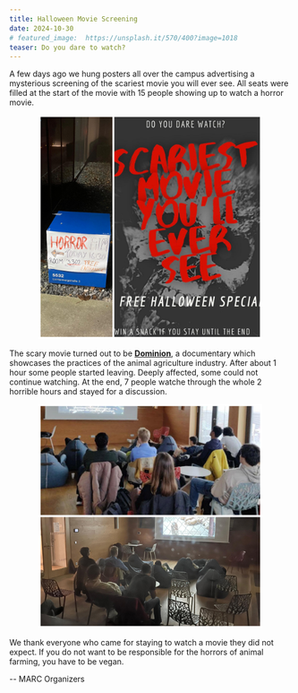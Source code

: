 ```yaml
---
title: Halloween Movie Screening
date: 2024-10-30
# featured_image:  https://unsplash.it/570/400?image=1018
teaser: Do you dare to watch?
---
```


A few days ago we hung posters all over the campus advertising a mysterious screening of the scariest movie you will ever see. All seats were filled at the start of the movie with 15 people showing up to watch a horror movie.

<p align="center">
    <img height=400 src="/images/events/halloween/poster-collage.png" alt="poster1" />
</p>

The scary movie turned out to be [**Dominion**](https://watchdominion.com), a documentary which showcases the practices of the animal agriculture industry. After about 1 hour some people started leaving. Deeply affected, some could not continue watching. At the end, 7 people watche through the whole 2 horrible hours and stayed for a discussion.

<p align="center">
    <img height=400 src="/images/events/halloween/movie-collage.png" alt="poster1" />
</p>

We thank everyone who came for staying to watch a movie they did not expect. If you do not want to be responsible for the horrors of animal farming, you have to be vegan.

--
MARC Organizers